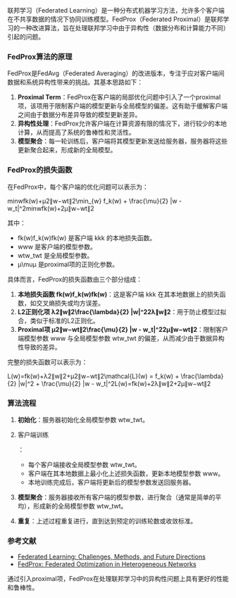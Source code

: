 联邦学习（Federated Learning）是一种分布式机器学习方法，允许多个客户端在不共享数据的情况下协同训练模型。FedProx（Federated Proximal）是联邦学习的一种改进算法，旨在处理联邦学习中由于异构性（数据分布和计算能力不同）引起的问题。

### FedProx算法的原理

FedProx是FedAvg（Federated Averaging）的改进版本，专注于应对客户端间数据和系统异构性带来的挑战。其基本思路如下：

1. **Proximal Term**：FedProx在客户端的局部优化问题中引入了一个proximal项，该项用于限制客户端的模型更新与全局模型的偏差。这有助于缓解客户端之间由于数据分布差异导致的模型更新差异。
2. **异构性处理**：FedProx允许客户端在计算资源有限的情况下，进行较少的本地计算，从而提高了系统的鲁棒性和灵活性。
3. **模型聚合**：每一轮训练后，客户端将其模型更新发送给服务器，服务器将这些更新聚合起来，形成新的全局模型。

### FedProx的损失函数

在FedProx中，每个客户端的优化问题可以表示为：

min⁡wfk(w)+μ2∥w−wt∥2\min_{w} f_k(w) + \frac{\mu}{2} \|w - w_t\|^2minwfk(w)+2μ∥w−wt∥2

其中：

- fk(w)f_k(w)fk(w) 是客户端 kkk 的本地损失函数。
- www 是客户端的模型参数。
- wtw_twt 是全局模型参数。
- μ\muμ 是proximal项的正则化参数。

具体而言，FedProx的损失函数由三个部分组成：

1. **本地损失函数 fk(w)f_k(w)fk(w)**：这是客户端 kkk 在其本地数据上的损失函数，如交叉熵损失或均方误差。
2. **L2正则化项 λ2∥w∥2\frac{\lambda}{2} \|w\|^22λ∥w∥2**：用于防止模型过拟合，类似于标准的L2正则化。
3. **Proximal项 μ2∥w−wt∥2\frac{\mu}{2} \|w - w_t\|^22μ∥w−wt∥2**：限制客户端模型参数 www 与全局模型参数 wtw_twt 的偏差，从而减少由于数据异构性导致的差异。

完整的损失函数可以表示为：

L(w)=fk(w)+λ2∥w∥2+μ2∥w−wt∥2\mathcal{L}(w) = f_k(w) + \frac{\lambda}{2} \|w\|^2 + \frac{\mu}{2} \|w - w_t\|^2L(w)=fk(w)+2λ∥w∥2+2μ∥w−wt∥2

### 算法流程

1. **初始化**：服务器初始化全局模型参数 wtw_twt。

2. 客户端训练

   ：

   - 每个客户端接收全局模型参数 wtw_twt。
   - 客户端在其本地数据上最小化上述损失函数，更新本地模型参数 www。
   - 本地训练完成后，客户端将更新后的模型参数发送回服务器。

3. **模型聚合**：服务器接收所有客户端的模型参数，进行聚合（通常是简单的平均），形成新的全局模型参数 wtw_twt。

4. **重复**：上述过程重复进行，直到达到预定的训练轮数或收敛标准。

### 参考文献

- [Federated Learning: Challenges, Methods, and Future Directions](https://arxiv.org/abs/1902.04885)
- [FedProx: Federated Optimization in Heterogeneous Networks](https://arxiv.org/abs/1812.06127)

通过引入proximal项，FedProx在处理联邦学习中的异构性问题上具有更好的性能和鲁棒性。


